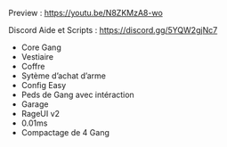 Preview : https://youtu.be/N8ZKMzA8-wo

Discord Aide et Scripts : https://discord.gg/5YQW2gjNc7

- Core Gang 
- Vestiaire
- Coffre
- Sytème d’achat d’arme
- Config Easy
- Peds de Gang avec intéraction
- Garage
- RageUI v2
- 0.01ms
- Compactage de 4 Gang
